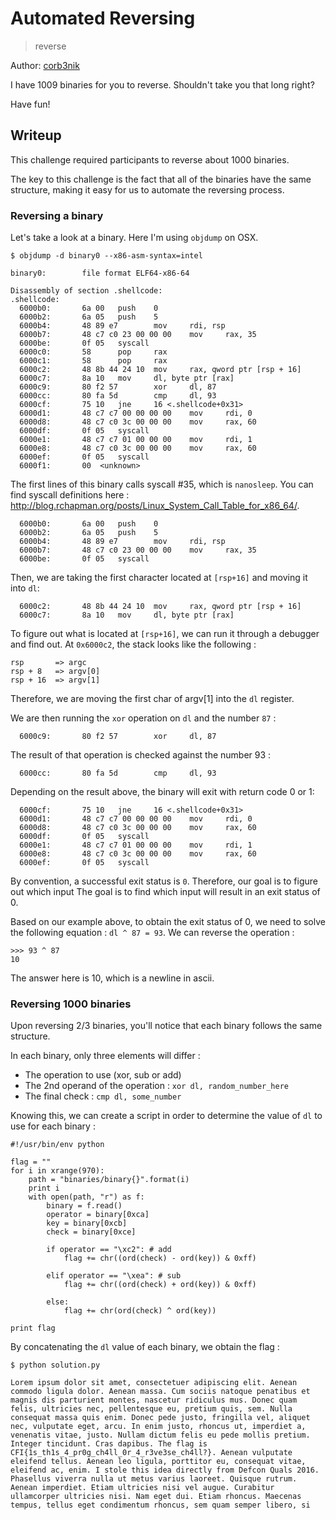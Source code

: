 # Automated Reversing

> reverse

Author: [corb3nik](https://github.com/Corb3nik)

I have 1009 binaries for you to reverse. Shouldn't take you that long right?

Have fun!

## Writeup

This challenge required participants to reverse about 1000 binaries.

The key to this challenge is the fact that all of the binaries have the same structure, making it easy for us to automate the reversing process.


### Reversing a binary
Let's take a look at a binary. Here I'm using `objdump` on OSX.

```
$ objdump -d binary0 --x86-asm-syntax=intel

binary0:        file format ELF64-x86-64

Disassembly of section .shellcode:
.shellcode:
  6000b0:       6a 00   push    0
  6000b2:       6a 05   push    5
  6000b4:       48 89 e7        mov     rdi, rsp
  6000b7:       48 c7 c0 23 00 00 00    mov     rax, 35
  6000be:       0f 05   syscall
  6000c0:       58      pop     rax
  6000c1:       58      pop     rax
  6000c2:       48 8b 44 24 10  mov     rax, qword ptr [rsp + 16]
  6000c7:       8a 10   mov     dl, byte ptr [rax]
  6000c9:       80 f2 57        xor     dl, 87
  6000cc:       80 fa 5d        cmp     dl, 93
  6000cf:       75 10   jne     16 <.shellcode+0x31>
  6000d1:       48 c7 c7 00 00 00 00    mov     rdi, 0
  6000d8:       48 c7 c0 3c 00 00 00    mov     rax, 60
  6000df:       0f 05   syscall
  6000e1:       48 c7 c7 01 00 00 00    mov     rdi, 1
  6000e8:       48 c7 c0 3c 00 00 00    mov     rax, 60
  6000ef:       0f 05   syscall
  6000f1:       00  <unknown>
```

The first lines of this binary calls syscall #35, which is `nanosleep`.
You can find syscall definitions here : http://blog.rchapman.org/posts/Linux_System_Call_Table_for_x86_64/.
```
  6000b0:       6a 00   push    0
  6000b2:       6a 05   push    5
  6000b4:       48 89 e7        mov     rdi, rsp
  6000b7:       48 c7 c0 23 00 00 00    mov     rax, 35
  6000be:       0f 05   syscall
```

Then, we are taking the first character located at `[rsp+16]` and moving it into `dl`:

```
  6000c2:       48 8b 44 24 10  mov     rax, qword ptr [rsp + 16]
  6000c7:       8a 10   mov     dl, byte ptr [rax]
```

To figure out what is located at `[rsp+16]`, we can run it through a debugger and
find out. At `0x6000c2`, the stack looks like the following :

```
rsp       => argc
rsp + 8   => argv[0]
rsp + 16  => argv[1]
```

Therefore, we are moving the first char of argv[1] into the `dl` register.

We are then running the `xor` operation on `dl` and the number `87` :

```
  6000c9:       80 f2 57        xor     dl, 87
```

The result of that operation is checked against the number 93 :
```
  6000cc:       80 fa 5d        cmp     dl, 93
```

Depending on the result above, the binary will exit with return code 0 or 1:

```
  6000cf:       75 10   jne     16 <.shellcode+0x31>
  6000d1:       48 c7 c7 00 00 00 00    mov     rdi, 0
  6000d8:       48 c7 c0 3c 00 00 00    mov     rax, 60
  6000df:       0f 05   syscall
  6000e1:       48 c7 c7 01 00 00 00    mov     rdi, 1
  6000e8:       48 c7 c0 3c 00 00 00    mov     rax, 60
  6000ef:       0f 05   syscall
```

By convention, a successful exit status is `0`. Therefore, our goal is to figure out
which input
The goal is to find which input will result in an exit status of 0.

Based on our example above, to obtain the exit status of 0, we need to solve the
following equation : `dl ^ 87 = 93`. We can reverse the operation :

```
>>> 93 ^ 87
10
```

The answer here is 10, which is a newline in ascii.

### Reversing 1000 binaries

Upon reversing 2/3 binaries, you'll notice that each binary follows the same
structure.

In each binary, only three elements will differ :

- The operation to use (xor, sub or add)
- The 2nd operand of the operation : `xor dl, random_number_here`
- The final check : `cmp dl, some_number`

Knowing this, we can create a script in order to determine the value of `dl` to use
for each binary :

```
#!/usr/bin/env python

flag = ""
for i in xrange(970):
    path = "binaries/binary{}".format(i)
    print i
    with open(path, "r") as f:
        binary = f.read()
        operator = binary[0xca]
        key = binary[0xcb]
        check = binary[0xce]

        if operator == "\xc2": # add
            flag += chr((ord(check) - ord(key)) & 0xff)

        elif operator == "\xea": # sub
            flag += chr((ord(check) + ord(key)) & 0xff)

        else:
            flag += chr(ord(check) ^ ord(key))

print flag
```

By concatenating the `dl` value of each binary, we obtain the flag :

```
$ python solution.py

Lorem ipsum dolor sit amet, consectetuer adipiscing elit. Aenean commodo ligula dolor. Aenean massa. Cum sociis natoque penatibus et magnis dis parturient montes, nascetur ridiculus mus. Donec quam felis, ultricies nec, pellentesque eu, pretium quis, sem. Nulla consequat massa quis enim. Donec pede justo, fringilla vel, aliquet nec, vulputate eget, arcu. In enim justo, rhoncus ut, imperdiet a, venenatis vitae, justo. Nullam dictum felis eu pede mollis pretium. Integer tincidunt. Cras dapibus. The flag is CFI{1s_th1s_4_pr0g_ch4ll_0r_4_r3ve3se_ch4ll?}. Aenean vulputate eleifend tellus. Aenean leo ligula, porttitor eu, consequat vitae, eleifend ac, enim. I stole this idea directly from Defcon Quals 2016. Phasellus viverra nulla ut metus varius laoreet. Quisque rutrum. Aenean imperdiet. Etiam ultricies nisi vel augue. Curabitur ullamcorper ultricies nisi. Nam eget dui. Etiam rhoncus. Maecenas tempus, tellus eget condimentum rhoncus, sem quam semper libero, si
```
